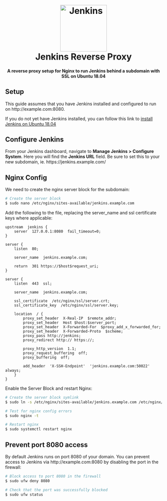 <h1  align="center">
<br>
<a  href="https://jenkins.io/"><img  src="https://wiki.jenkins.io/download/attachments/2916393/logo.png?version=1&modificationDate=1302753947000&api=v2"  alt="Jenkins"  width="150"></a>
<br>
Jenkins Reverse Proxy
<br>
</h1>

<h4  align="center">A reverse proxy setup for Nginx to run Jenkins behind a subdomain with SSL on Ubuntu 18.04</h4>

## Setup
This guide assumes that you have Jenkins installed and configured to run on 
http://<span></span>example.<span></span>com:8080.

If you do not yet have Jenkins installed, you can follow this link to [install Jenkins on Ubuntu 18.04](https://www.digitalocean.com/community/tutorials/how-to-install-jenkins-on-ubuntu-18-04)

## Configure Jenkins

From your Jenkins dashboard, navigate to  **Manage Jenkins > Configure System**.  Here you will find the **Jenkins URL** field. Be sure to set this to your new subdomain, ie. https:<span></span>//jenkins.<span></span>example.<span></span>com/

## Nginx Config

We need to create the nginx server block for the subdomain:

 ```bash
 # Create the server block
$ sudo nano /etc/nginx/sites-available/jenkins.example.com
```

Add the following to the file, replacing the server_name and ssl certificate keys where applicable:

```nginx
upstream  jenkins {
	server  127.0.0.1:8080  fail_timeout=0;
}

server {
	listen  80;
	
	server_name  jenkins.example.com;
	
	return  301 https://$host$request_uri;
}

server {
	listen  443  ssl;
	
	server_name  jenkins.example.com;

	ssl_certificate  /etc/nginx/ssl/server.crt;
	ssl_certificate_key  /etc/nginx/ssl/server.key;

	location  / {
		proxy_set_header  X-Real-IP  $remote_addr;
		proxy_set_header  Host $host:$server_port;
		proxy_set_header  X-Forwarded-For  $proxy_add_x_forwarded_for;
		proxy_set_header  X-Forwarded-Proto  $scheme;
		proxy_pass http://jenkins;
		proxy_redirect http:// https://;

		proxy_http_version  1.1;
		proxy_request_buffering  off;
		proxy_buffering  off;

		add_header  'X-SSH-Endpoint'  'jenkins.example.com:50022'  always;
	}
}
```

Enable the Server Block and restart Nginx:

```bash
# Create the server block symlink
$ sudo ln -s /etc/nginx/sites-available/jenkins.example.com /etc/nginx/sites-enabled/

# Test for nginx config errors
$ sudo nginx -t

# Restart nginx
$ sudo systemctl restart nginx
```

## Prevent port 8080 access

By default Jenkins runs on port 8080 of your domain. You can prevent access to Jenkins via http://<span></span>example.<span></span>com:8080 by disabling the port in the firewall:

```bash
# Block access to port 8080 in the firewall
$ sudo ufw deny 8080

# Check that the port was successfully blocked
$ sudo ufw status
```


